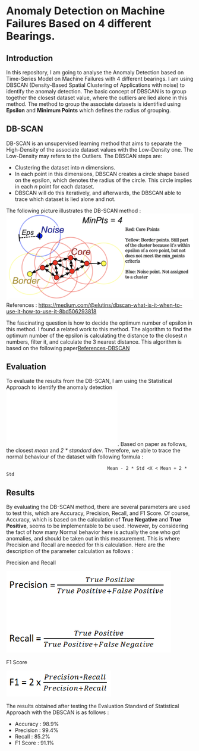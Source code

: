 # Anomaly Detection on Machine Failures Based on 4 different Bearings.
## Introduction
In this repository, I am going to analyse the Anomaly Detection based on Time-Series Model on Machine Failures with 4 different bearings. I am using DBSCAN (Density-Based Spatial Clustering of Applications with noise) to
identify the anomaly detection. The basic concept of DBSCAN is to group together the closest dataset value, where the outliers are lied alone
in this method. The method to group the associate datasets is identified using **Epsilon** and **Minimum Points** which defines the radius of grouping.

## DB-SCAN
DB-SCAN is an unsupervised learning method that aims to separate the High-Density of the associate dataset values with the Low-Density one. The Low-Density may refers to the Outliers. The DBSCAN steps are:
- Clustering the dataset into *n* dimensions.
- In each point in this dimensions, DBSCAN creates a circle shape based on the epsilon, which denotes the radius of the circle. This circle implies in each *n* point for each dataset.
- DBSCAN will do this iteratively, and afterwards, the DBSCAN able to trace which dataset is lied alone and not.

The following picture illustrates the DB-SCAN method : 
![Image of DB-SCAN](images/DBSCAN.png)
References : 
https://medium.com/@elutins/dbscan-what-is-it-when-to-use-it-how-to-use-it-8bd506293818

The fascinating question is how to decide the optimum number of epsilon in this method. I found a related work to this method.
The algorithm to find the optimum number of the epsilon is calculating the distance to the closest *n* numbers, filter it, and calculate the 3 nearest distance. This algorithm is based on the following paper[References-DBSCAN](References/Determination_of_Optimal_Epsilon_Value_on_DBSCAN_Algorithm.pdf)


## Evaluation 
To evaluate the results from the DB-SCAN, I am using the Statistical Approach to identify the anomaly detection ![References](References/Detecting_Anomalies_with_DBSCAN_and_Families.pdf). Based on paper as follows, the closest *mean* and *2 * standard dev*. Therefore, we able to trace the normal behaviour of the dataset with following formula : 

                                          Mean - 2 * Std <X < Mean + 2 * Std

## Results
By evaluating the DB-SCAN method, there are several parameters are used to test this, which are Accuracy, Precision, Recall, and F1 Score. Of course, Accuracy, which is based on the calculation of **True Negative** and **True Positive**, seems to be implementable to be used. However, by considering the fact of how many Normal behavior here is actually the one who got anomalies, and should be taken out in this measurement. This is where Precision and Recall are needed for this calculation.
Here are the description of the parameter calculation as follows : 

Precision and Recall

![Image of Precision](images/Precision.png)


F1 Score

![Image of F1_Score](images/F1_Score.png)

The results obtained after testing the Evaluation Standard of Statistical Approach with the DBSCAN is as follows :  
- Accuracy : 98.9%
- Precision : 99.4%
- Recall : 85.2%
- F1 Score : 91.1%
